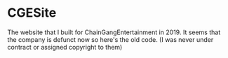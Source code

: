 # CGESite

The website that I built for ChainGangEntertainment in 2019.
It seems that the company is defunct now so here's the old code. (I was never under contract or assigned copyright to them)

